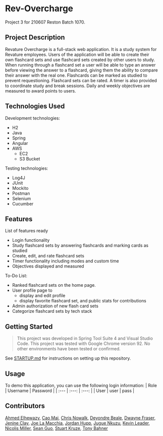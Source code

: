 # Rev-Overcharge
Project 3 for 210607 Reston Batch 1070.

## Project Description

Revature Overcharge is a full-stack web application. It is a study system for Revature employees. Users of the application will be able to create their own flashcard sets and use flashcard sets created by other users to study. When running through a flashcard set a user will be able to type an answer before viewing the answer to a flashcard, giving them the ability to compare their answer with the real one. Flashcards can be marked as studied to prevent requestioning. Flashcard sets can be rated. A timer is also provided to coordinate study and break sessions. Daily and weekly objectives are measured to award points to users.


## Technologies Used

Development technologies:
* H2
* Java
* Spring
* Angular
* AWS
    - EC2
    - S3 Bucket

Testing technologies:
* Log4J
* JUnit
* Mockito
* Postman
* Selenium
* Cucumber

## Features

List of features ready
* Login functionality
* Study flashcard sets by answering flashcards and marking cards as studied
* Create, edit, and rate flashcard sets
* Timer functionality including modes and custom time
* Objectives displayed and measured

To-Do List:
* Ranked flashcard sets on the home page.
* User profile page to 
    - display and edit profile
    - display favorite flashcard set, and public stats for contributions
* Admin authorization of new flash card sets
* Categorize flashcard sets by tech stack

## Getting Started

> This project was developed in Spring Tool Suite 4 and Visual Studio Code.
> This project was tested with Google Chrome version 92.
> No other environments have been tested or confirmed.

See [STARTUP.md](/startup.md) for instructions on setting up this repository.

## Usage

To demo this application, you can use the following login information:
| Role | Username | Password |
| :--- | :---: | :---: |
| User | user | pass |

## Contributors

[Ahmed Elhewazy](https://github.com/elhewazy), [Cao Mai](https://github.com/caocmai), [Chris Nowalk](https://github.com/ChristopherNowalk), [Deyondre Beale](https://github.com/DeyondreBeale), [Dwayne Fraser](https://github.com/dwayne-revature), [Jenine Clay](https://github.com/jeninec), [Joe La Macchia](https://github.com/JosephLamacchia), [Jordan Hupp](https://github.com/jhupprevature), [Jugue Nkuzu](https://github.com/juguenkuzu), [Kevin Leader](https://github.com/kileader), [Nicolis Miller](https://github.com/nicxm), [Sean Guo](https://github.com/SeanGRev), [Stuart Kruze](https://github.com/stukruze), [Tony Bahner](https://github.com/abahner)
